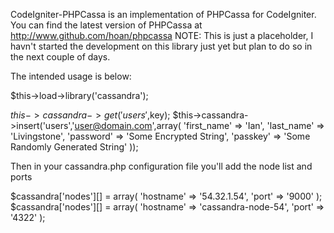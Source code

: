 CodeIgniter-PHPCassa is an implementation of PHPCassa for CodeIgniter.
You can find the latest version of PHPCassa at http://www.github.com/hoan/phpcassa
NOTE:	This is just a placeholder, I havn't started the development on this library
		just yet but plan to do so in the next couple of days.

The intended usage is below:

$this->load->library('cassandra');

$this->cassandra->get('users',$key);
$this->cassandra->insert('users','user@domain.com',array(
														'first_name' => 'Ian',
														'last_name'	 => 'Livingstone',
														'password'	 => 'Some Encrypted String',
														'passkey'	 => 'Some Randomly Generated String'
													));

Then in your cassandra.php configuration file you'll add the node list and ports

$cassandra['nodes'][] = array(
							'hostname' 	=> '54.32.1.54',
							'port'		=> '9000'
						);
$cassandra['nodes'][] = array(
							'hostname'	=> 'cassandra-node-54',
							'port'		=> '4322'
						);
